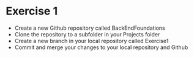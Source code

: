 # Exercise 1
<ul>
    <li>Create a new Github repository called BackEndFoundations</li>
    <li>Clone the repository to a subfolder in your Projects folder</li>
    <li>Create a new branch in your local repository called Exercise1</li>
    <li>Commit and merge your changes to your local repository and Github</li>
</ul>